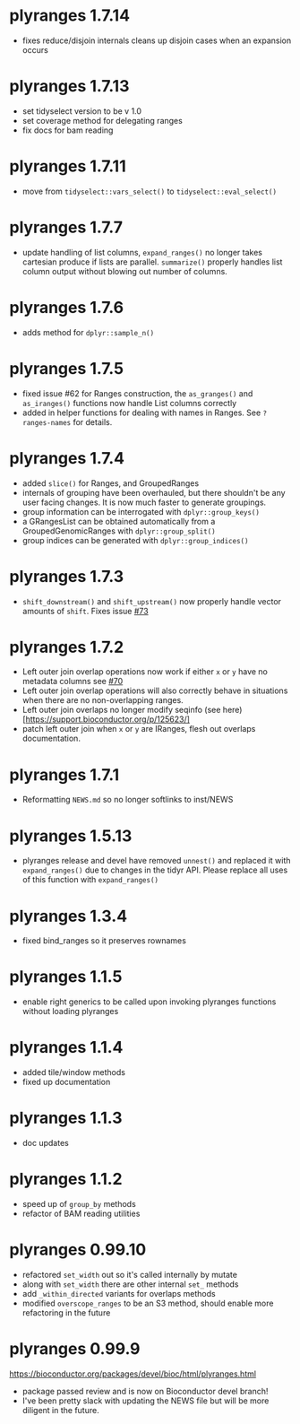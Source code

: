 # plyranges 1.7.14

* fixes reduce/disjoin internals cleans up disjoin cases when
an expansion occurs

# plyranges 1.7.13

* set tidyselect version to be v 1.0
* set coverage method for delegating ranges
* fix docs for bam reading

# plyranges 1.7.11

* move from `tidyselect::vars_select()` to `tidyselect::eval_select()`

# plyranges 1.7.7

* update handling of list columns, `expand_ranges()` no longer takes
cartesian produce if lists are parallel. `summarize()` properly handles list
column output without blowing out number of columns. 

# plyranges 1.7.6 

* adds method for `dplyr::sample_n()`

# plyranges 1.7.5

* fixed issue #62 for Ranges construction, the `as_granges()` and `as_iranges()`
functions now handle List columns  correctly
* added in helper functions for dealing with names in Ranges. 
See `?ranges-names` for details.

# plyranges 1.7.4

* added `slice()` for Ranges, and GroupedRanges
* internals of grouping have been overhauled, but there
shouldn't be any user facing changes. It is now much faster
to generate groupings. 
* group information can be interrogated with `dplyr::group_keys()`
* a GRangesList can be obtained automatically from a GroupedGenomicRanges with `dplyr::group_split()`
* group indices can be generated with `dplyr::group_indices()`

# plyranges 1.7.3

* `shift_downstream()` and `shift_upstream()` now properly
handle vector amounts of `shift`. Fixes issue [#73](https://github.com/sa-lee/plyranges/issues/73)

# plyranges 1.7.2

* Left outer join overlap operations now work if either `x` or `y` have
no metadata columns see [#70](https://github.com/sa-lee/plyranges/issues/70) 
* Left outer join overlap operations will also correctly
behave in situations when there are no non-overlapping ranges.
* Left outer join overlaps no longer modify seqinfo (see here)[https://support.bioconductor.org/p/125623/]
* patch left outer join when `x` or `y` are IRanges, flesh out overlaps documentation.

# plyranges 1.7.1

* Reformatting `NEWS.md` so no longer softlinks to inst/NEWS

# plyranges 1.5.13  

* plyranges release and devel have removed `unnest()` and replaced it
with `expand_ranges()` due to changes in the tidyr API. Please replace
all uses of this function with `expand_ranges()`

# plyranges 1.3.4 

* fixed bind_ranges so it preserves rownames

# plyranges 1.1.5 

* enable right generics to be called upon invoking plyranges functions
without loading plyranges

# plyranges 1.1.4 

* added tile/window methods
* fixed up documentation

# plyranges 1.1.3 

* doc updates

# plyranges 1.1.2 

* speed up of `group_by` methods
* refactor of BAM reading utilities

# plyranges 0.99.10 

* refactored `set_width` out so it's called internally by mutate
* along with `set_width` there are other internal `set_` methods
* add `_within_directed` variants for overlaps methods
* modified `overscope_ranges` to be an S3 method, should enable more refactoring in the future

# plyranges 0.99.9

https://bioconductor.org/packages/devel/bioc/html/plyranges.html

- package passed review and is now on Bioconductor devel branch!
- I've been pretty slack with updating the NEWS file but will be more
diligent in the future.